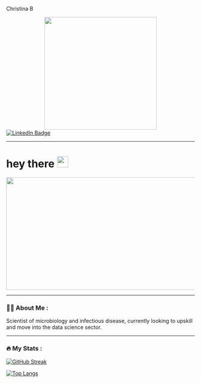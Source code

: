 
Christina B
<div id="header" align="center">
  <img src="https://media.giphy.com/media/kaOE2TQRaszRUP5H5n/giphy.gif" width="300"/>
</div>


<div id="badges">
  <a href="https://www.linkedin.com/in/christina-bugert-861195148/">
    <img src="https://img.shields.io/badge/LinkedIn-blue?style=for-the-badge&logo=linkedin&logoColor=white" alt="LinkedIn Badge"/>
  </a>
</div>

<img src="https://komarev.com/ghpvc/?username=cb877&style=flat-square&color=blue" alt=""/>

---

<h1>
  hey there
  <img src="https://media.giphy.com/media/hvRJCLFzcasrR4ia7z/giphy.gif" width="30px"/>
</h1>

<div align="center">
  <img src="https://media.giphy.com/media/Zy7s96dP38MlQe3OjG/giphy.gif" width="600" height="300"/>
</div>

---

### :woman_technologist: About Me :
Scientist of microbiology and infectious disease, currently looking to upskill and move into the data science sector. 

---

### :fire: My Stats :

[![GitHub Streak](http://github-readme-streak-stats.herokuapp.com?user=cb877&theme=monokai&hide_border=true&date_format=j%20M%5B%20Y%5D)](https://git.io/streak-stats)

[![Top Langs](https://github-readme-stats.vercel.app/api/top-langs/?username=cb877)](https://github.com/anuraghazra/github-readme-stats)
